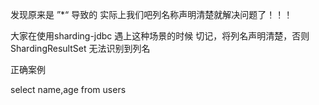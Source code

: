 发现原来是 ”*“ 导致的 实际上我们吧列名称声明清楚就解决问题了！！！

大家在使用sharding-jdbc 遇上这种场景的时候 切记，将列名声明清楚，否则 ShardingResultSet 无法识别到列名

正确案例

select name,age from users